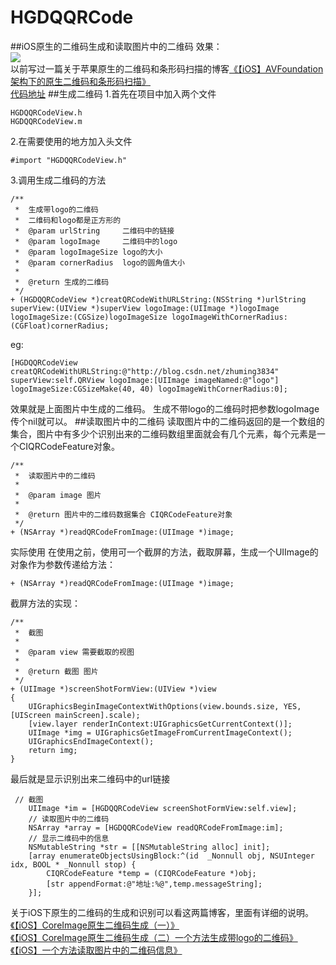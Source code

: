 # HGDQQRCode
##iOS原生的二维码生成和读取图片中的二维码
效果：<br>
![](https://github.com/zhuming3834/HGDQQRCode/blob/master/Simulator%20Screen%20Shot%202016年3月9日%20下午3.43.38.png)<br>
以前写过一篇关于苹果原生的二维码和条形码扫描的博客[《【iOS】AVFoundation架构下的原生二维码和条形码扫描》](http://blog.csdn.net/zhuming3834/article/details/49126489)<br>
[代码地址](https://github.com/zhuming3834/AVFoundationEWM)
##生成二维码
1.首先在项目中加入两个文件
```OC
HGDQQRCodeView.h
HGDQQRCodeView.m
```
2.在需要使用的地方加入头文件
```OC
#import "HGDQQRCodeView.h"
```
3.调用生成二维码的方法
```OC
/**
 *  生成带logo的二维码
 *  二维码和logo都是正方形的
 *  @param urlString     二维码中的链接
 *  @param logoImage     二维码中的logo
 *  @param logoImageSize logo的大小
 *  @param cornerRadius  logo的圆角值大小
 *
 *  @return 生成的二维码
 */
+ (HGDQQRCodeView *)creatQRCodeWithURLString:(NSString *)urlString superView:(UIView *)superView logoImage:(UIImage *)logoImage logoImageSize:(CGSize)logoImageSize logoImageWithCornerRadius:(CGFloat)cornerRadius;
```
eg:
```OC
[HGDQQRCodeView creatQRCodeWithURLString:@"http://blog.csdn.net/zhuming3834" superView:self.QRView logoImage:[UIImage imageNamed:@"logo"] logoImageSize:CGSizeMake(40, 40) logoImageWithCornerRadius:0];
```
效果就是上面图片中生成的二维码。
生成不带logo的二维码时把参数logoImage传个nil就可以。
##读取图片中的二维码
读取图片中的二维码返回的是一个数组的集合，图片中有多少个识别出来的二维码数组里面就会有几个元素，每个元素是一个CIQRCodeFeature对象。
```OC
/**
 *  读取图片中的二维码
 *
 *  @param image 图片
 *
 *  @return 图片中的二维码数据集合 CIQRCodeFeature对象
 */
+ (NSArray *)readQRCodeFromImage:(UIImage *)image;
```
实际使用
在使用之前，使用可一个截屏的方法，截取屏幕，生成一个UIImage的对象作为参数传递给方法：
```OC
+ (NSArray *)readQRCodeFromImage:(UIImage *)image;
```
截屏方法的实现：
```OC
/**
 *  截图
 *
 *  @param view 需要截取的视图
 *
 *  @return 截图 图片
 */
+ (UIImage *)screenShotFormView:(UIView *)view
{
    UIGraphicsBeginImageContextWithOptions(view.bounds.size, YES, [UIScreen mainScreen].scale);
    [view.layer renderInContext:UIGraphicsGetCurrentContext()];
    UIImage *img = UIGraphicsGetImageFromCurrentImageContext();
    UIGraphicsEndImageContext();
    return img;
}
```
最后就是显示识别出来二维码中的url链接
```OC
 // 截图
    UIImage *im = [HGDQQRCodeView screenShotFormView:self.view];
    // 读取图片中的二维码
    NSArray *array = [HGDQQRCodeView readQRCodeFromImage:im];
    // 显示二维码中的信息
    NSMutableString *str = [[NSMutableString alloc] init];
    [array enumerateObjectsUsingBlock:^(id  _Nonnull obj, NSUInteger idx, BOOL * _Nonnull stop) {
        CIQRCodeFeature *temp = (CIQRCodeFeature *)obj;
        [str appendFormat:@"地址:%@",temp.messageString];
    }];
```
关于iOS下原生的二维码的生成和识别可以看这两篇博客，里面有详细的说明。<br>
[《【iOS】CoreImage原生二维码生成（一）》](http://blog.csdn.net/zhuming3834/article/details/50832953)<br>
[《【iOS】CoreImage原生二维码生成（二）一个方法生成带logo的二维码》](http://blog.csdn.net/zhuming3834/article/details/50835659)<br>
[《【iOS】一个方法读取图片中的二维码信息》](http://blog.csdn.net/zhuming3834/article/details/50835808)<br>



